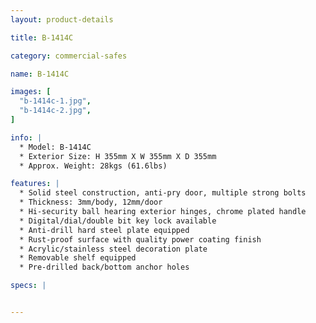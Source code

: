 ```yaml
---
layout: product-details

title: B-1414C

category: commercial-safes

name: B-1414C

images: [
  "b-1414c-1.jpg",
  "b-1414c-2.jpg",
]

info: |
  * Model: B-1414C
  * Exterior Size: H 355mm X W 355mm X D 355mm
  * Approx. Weight: 28kgs (61.6lbs)

features: |
  * Solid steel construction, anti-pry door, multiple strong bolts
  * Thickness: 3mm/body, 12mm/door
  * Hi-security ball hearing exterior hinges, chrome plated handle
  * Digital/dial/double bit key lock available
  * Anti-drill hard steel plate equipped
  * Rust-proof surface with quality power coating finish
  * Acrylic/stainless steel decoration plate
  * Removable shelf equipped
  * Pre-drilled back/bottom anchor holes

specs: |


---
```



